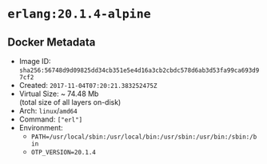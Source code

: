 # `erlang:20.1.4-alpine`

## Docker Metadata

- Image ID: `sha256:56748d9d09825dd34cb351e5e4d16a3cb2cbdc578d6ab3d53fa99ca693d97cf2`
- Created: `2017-11-04T07:20:21.383252475Z`
- Virtual Size: ~ 74.48 Mb  
  (total size of all layers on-disk)
- Arch: `linux`/`amd64`
- Command: `["erl"]`
- Environment:
  - `PATH=/usr/local/sbin:/usr/local/bin:/usr/sbin:/usr/bin:/sbin:/bin`
  - `OTP_VERSION=20.1.4`
